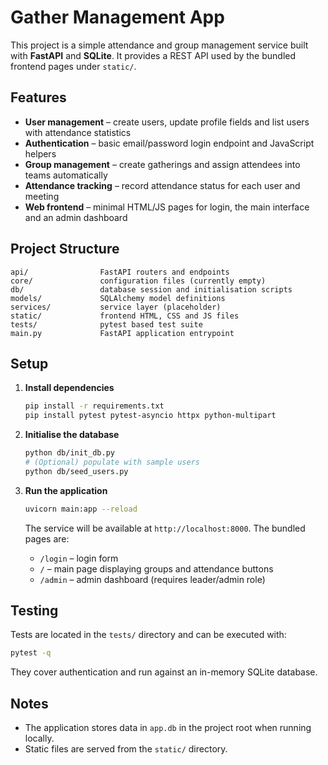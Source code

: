 # Gather Management App

This project is a simple attendance and group management service built with **FastAPI** and **SQLite**. It provides a REST API used by the bundled frontend pages under `static/`.

## Features

- **User management** – create users, update profile fields and list users with attendance statistics
- **Authentication** – basic email/password login endpoint and JavaScript helpers
- **Group management** – create gatherings and assign attendees into teams automatically
- **Attendance tracking** – record attendance status for each user and meeting
- **Web frontend** – minimal HTML/JS pages for login, the main interface and an admin dashboard

## Project Structure

```
api/                FastAPI routers and endpoints
core/               configuration files (currently empty)
db/                 database session and initialisation scripts
models/             SQLAlchemy model definitions
services/           service layer (placeholder)
static/             frontend HTML, CSS and JS files
tests/              pytest based test suite
main.py             FastAPI application entrypoint
```

## Setup

1. **Install dependencies**

   ```bash
   pip install -r requirements.txt
   pip install pytest pytest-asyncio httpx python-multipart
   ```

2. **Initialise the database**

   ```bash
   python db/init_db.py
   # (Optional) populate with sample users
   python db/seed_users.py
   ```

3. **Run the application**

   ```bash
   uvicorn main:app --reload
   ```

   The service will be available at `http://localhost:8000`.  The bundled pages are:

   - `/login` – login form
   - `/` – main page displaying groups and attendance buttons
   - `/admin` – admin dashboard (requires leader/admin role)

## Testing

Tests are located in the `tests/` directory and can be executed with:

```bash
pytest -q
```

They cover authentication and run against an in-memory SQLite database.

## Notes

- The application stores data in `app.db` in the project root when running locally.
- Static files are served from the `static/` directory.

